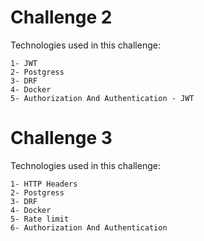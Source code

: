 
# Challenge 2

Technologies used in this challenge:

    1- JWT
    2- Postgress
    3- DRF
    4- Docker
    5- Authorization And Authentication - JWT

# Challenge 3

Technologies used in this challenge:

    1- HTTP Headers
    2- Postgress
    3- DRF 
    4- Docker 
    5- Rate limit 
    6- Authorization And Authentication 